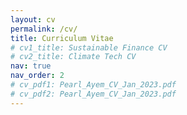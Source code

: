```yaml
---
layout: cv
permalink: /cv/
title: Curriculum Vitae
# cv1_title: Sustainable Finance CV
# cv2_title: Climate Tech CV
nav: true
nav_order: 2
# cv_pdf1: Pearl_Ayem_CV_Jan_2023.pdf
# cv_pdf2: Pearl_Ayem_CV_Jan_2023.pdf
---
```

